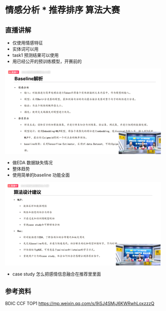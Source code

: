 # 情感分析 * 推荐排序 算法大赛

## 直播讲解

- 仅使用情感特征
- 实体词可以用
- task1 预测结果可以使用
- 用已经公开的预训练模型，开赛前的

![image-20220413192530446](https://raw.githubusercontent.com/zhiqiang00/Picbed/main/blog-images/2022/04/13/ecf2291d5ea6967998ebe167e0260613-image-20220413192530446-07e7e8.png)

- 做EDA 数据缺失情况
- 整体趋势
- 使用简单的baseline   功能全面   

![image-20220413194113064](https://raw.githubusercontent.com/zhiqiang00/Picbed/main/blog-images/2022/04/13/6dd94ad0e18281cbaa61907febed3e23-image-20220413194113064-d22963.png)

- case study 怎么把感情信息融合在推荐里里面

## 参考资料

BDIC CCF TOP1   https://mp.weixin.qq.com/s/9iSJ4SMjJ6KWRwhLoxzzzQ